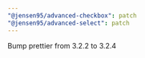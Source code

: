 ```yaml
---
"@jensen95/advanced-checkbox": patch
"@jensen95/advanced-select": patch
---
```


Bump prettier from 3.2.2 to 3.2.4


